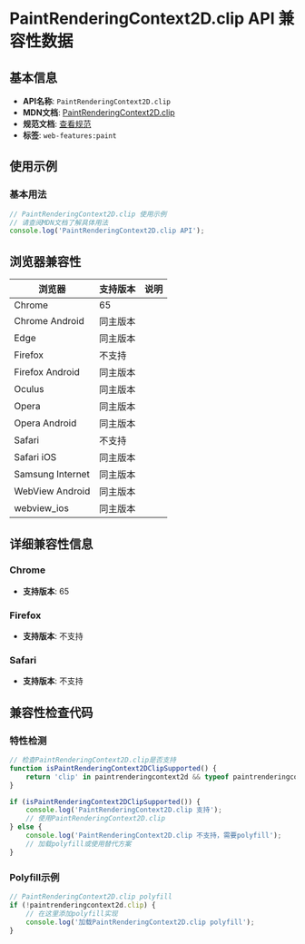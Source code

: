 # PaintRenderingContext2D.clip API 兼容性数据

## 基本信息

- **API名称**: `PaintRenderingContext2D.clip`
- **MDN文档**: [PaintRenderingContext2D.clip](https://developer.mozilla.org/docs/Web/API/CanvasRenderingContext2D/clip)
- **规范文档**: [查看规范](https://html.spec.whatwg.org/multipage/canvas.html#dom-context-2d-clip-dev)
- **标签**: `web-features:paint`

## 使用示例

### 基本用法

```javascript
// PaintRenderingContext2D.clip 使用示例
// 请查阅MDN文档了解具体用法
console.log('PaintRenderingContext2D.clip API');
```

## 浏览器兼容性

| 浏览器 | 支持版本 | 说明 |
|--------|----------|------|
| Chrome | 65 |  |
| Chrome Android | 同主版本 |  |
| Edge | 同主版本 |  |
| Firefox | 不支持 |  |
| Firefox Android | 同主版本 |  |
| Oculus | 同主版本 |  |
| Opera | 同主版本 |  |
| Opera Android | 同主版本 |  |
| Safari | 不支持 |  |
| Safari iOS | 同主版本 |  |
| Samsung Internet | 同主版本 |  |
| WebView Android | 同主版本 |  |
| webview_ios | 同主版本 |  |

## 详细兼容性信息

### Chrome

- **支持版本**: 65

### Firefox

- **支持版本**: 不支持

### Safari

- **支持版本**: 不支持

## 兼容性检查代码

### 特性检测

```javascript
// 检查PaintRenderingContext2D.clip是否支持
function isPaintRenderingContext2DClipSupported() {
    return 'clip' in paintrenderingcontext2d && typeof paintrenderingcontext2d.clip === 'function';
}

if (isPaintRenderingContext2DClipSupported()) {
    console.log('PaintRenderingContext2D.clip 支持');
    // 使用PaintRenderingContext2D.clip
} else {
    console.log('PaintRenderingContext2D.clip 不支持，需要polyfill');
    // 加载polyfill或使用替代方案
}
```

### Polyfill示例

```javascript
// PaintRenderingContext2D.clip polyfill
if (!paintrenderingcontext2d.clip) {
    // 在这里添加polyfill实现
    console.log('加载PaintRenderingContext2D.clip polyfill');
}
```

